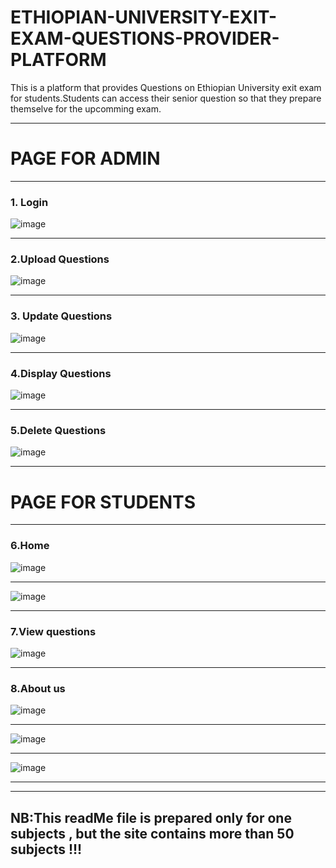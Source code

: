 # ETHIOPIAN-UNIVERSITY-EXIT-EXAM-QUESTIONS-PROVIDER-PLATFORM

This is a platform that provides Questions on Ethiopian University exit exam for students.Students can access their senior question so that they prepare
themselve for the upcomming exam.

<hr/>

# PAGE FOR ADMIN

<hr/>


### 1. Login 
![image](https://github.com/HabtamuArgeta/ETHIOPIAN-UNIVERSITY-EXIT-EXAM-QUESTIONS-PROVIDER-PLATFORM/blob/master/IMAGES/2023-09-26%2018-21-30-82.png)

<hr />

### 2.Upload Questions
![image](https://github.com/HabtamuArgeta/ETHIOPIAN-UNIVERSITY-EXIT-EXAM-QUESTIONS-PROVIDER-PLATFORM/blob/master/IMAGES/2023-09-26%2018-22-28-58.png)

<hr />

### 3. Update Questions
![image](https://github.com/HabtamuArgeta/ETHIOPIAN-UNIVERSITY-EXIT-EXAM-QUESTIONS-PROVIDER-PLATFORM/blob/master/IMAGES/2023-09-26%2018-24-15-68.png)

<hr/>

### 4.Display Questions
![image](https://github.com/HabtamuArgeta/ETHIOPIAN-UNIVERSITY-EXIT-EXAM-QUESTIONS-PROVIDER-PLATFORM/blob/master/IMAGES/2023-09-26%2018-24-50-07.png)

<hr/>

### 5.Delete Questions
![image](https://github.com/HabtamuArgeta/ETHIOPIAN-UNIVERSITY-EXIT-EXAM-QUESTIONS-PROVIDER-PLATFORM/blob/master/IMAGES/2023-09-26%2018-26-01-32.png)

<hr/>

# PAGE FOR STUDENTS

<hr/>

### 6.Home
![image](https://github.com/HabtamuArgeta/ETHIOPIAN-UNIVERSITY-EXIT-EXAM-QUESTIONS-PROVIDER-PLATFORM/blob/master/IMAGES/2023-09-26%2018-30-00-27.png)
<hr/>

![image](https://github.com/HabtamuArgeta/ETHIOPIAN-UNIVERSITY-EXIT-EXAM-QUESTIONS-PROVIDER-PLATFORM/blob/master/IMAGES/2023-09-26%2018-30-17-63.png)

<hr/>

### 7.View questions 
![image](https://github.com/HabtamuArgeta/ETHIOPIAN-UNIVERSITY-EXIT-EXAM-QUESTIONS-PROVIDER-PLATFORM/blob/master/IMAGES/2023-09-26%2018-30-48-34.png)

<hr/>

### 8.About us
![image](https://github.com/HabtamuArgeta/ETHIOPIAN-UNIVERSITY-EXIT-EXAM-QUESTIONS-PROVIDER-PLATFORM/blob/master/IMAGES/2023-09-26%2018-31-27-32.png)
<hr/>

![image](https://github.com/HabtamuArgeta/ETHIOPIAN-UNIVERSITY-EXIT-EXAM-QUESTIONS-PROVIDER-PLATFORM/blob/master/IMAGES/2023-09-26%2018-32-27-19.png)
<hr/>

![image](https://github.com/HabtamuArgeta/ETHIOPIAN-UNIVERSITY-EXIT-EXAM-QUESTIONS-PROVIDER-PLATFORM/blob/master/IMAGES/2023-09-26%2018-32-35-87.png)

<hr/>
<hr/>

## NB:This readMe file is prepared only for one subjects , but the site contains more than 50 subjects  !!!
